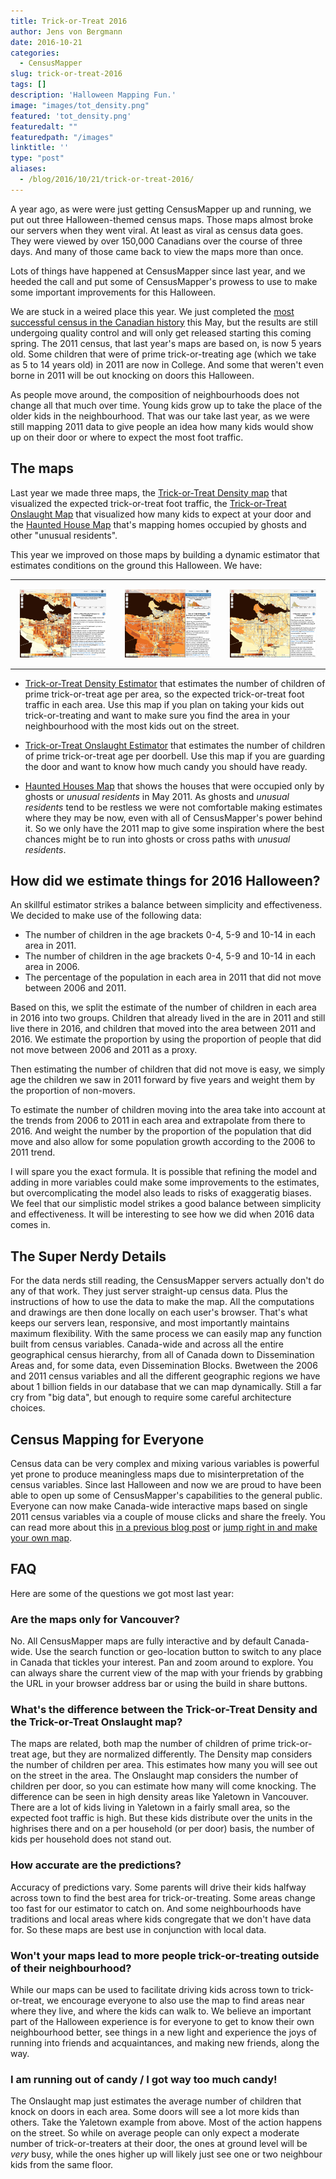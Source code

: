 ```yaml
---
title: Trick-or-Treat 2016
author: Jens von Bergmann
date: 2016-10-21
categories:
  - CensusMapper
slug: trick-or-treat-2016
tags: []
description: 'Halloween Mapping Fun.'
image: "images/tot_density.png"
featured: 'tot_density.png'
featuredalt: ""
featuredpath: "/images"
linktitle: ''
type: "post"
aliases:
  - /blog/2016/10/21/trick-or-treat-2016/
---
```




A year ago, as were were just getting CensusMapper up and running, we put out three Halloween-themed census maps. Those
maps almost broke our servers when they went viral. At least as viral as census data goes. They were viewed by over
150,000 Canadians over the course of three days. And many of those came back to view the maps more than once.

Lots of things have happened at CensusMapper since last year, and we heeded the call and put some of CensusMapper's prowess
to use to make some important improvements for this Halloween.

<!-- more -->
We are stuck in a weired place this year. We just completed the
[most successful census in the Canadian history](https://twitter.com/NavdeepSBains/status/770281404848566273) this May,
but the results are still undergoing quality control and will only get released starting this coming spring. The 2011
census, that last year's maps are based on, is now 5 years old. Some children that were of prime trick-or-treating age
(which we take as 5 to 14 years old) in 2011 are now in College. And some that weren't even borne in 2011 will be out
knocking on doors this Halloween.

As people move around, the composition of neighbourhoods does not change all that much over time. Young kids grow up to take
the place of the older kids in the neighbourhood. That was our take last year, as we were still mapping 2011 data to
give people an idea how many kids would show up on their door or where to expect the most foot traffic.

## The maps
Last year we made three maps, the
[Trick-or-Treat Density map](https://censusmapper.ca/maps/137) that visualized the expected trick-or-treat foot traffic,
the [Trick-or-Treat Onslaught Map](https://censusmapper.ca/maps/136) that visualized how many kids to expect at your
door and the [Haunted House Map](https://censusmapper.ca/maps/138)
that's mapping homes occupied by ghosts and other "unusual residents".

This year we improved on those maps by building a dynamic estimator that estimates conditions on the ground this Halloween. We
have:

<table>
<tr>
<td style="width:25%;padding:3%">
<a href="https://censusmapper.ca/maps/529" target="_blank"><img  src="images/tot_density.png" style="width:100%"></a>
</td>
<td style="width:25%;padding:3%">
<a href="https://censusmapper.ca/maps/528" target="_blank"><img  src="images/tot_onslaught.png" style="width:100%"></a>
</td>
<td style="width:25%;padding:3%">
<a href="https://censusmapper.ca/maps/138" target="_blank"><img  src="images/tot_haunted_houses.png" style="width:100%"></a>
</td>
<tr> 
</table>

* <a class='btn btn-success' href="https://censusmapper.ca/maps/529" target="_blank">Trick-or-Treat Density Estimator</a>
that estimates the number of children of prime trick-or-treat age per area, so the expected trick-or-treat foot traffic
in each area. Use this map if you plan on taking your kids out trick-or-treating and want to make sure you find the area
in your neighbourhood with the most kids out on the street.

* <a class='btn btn-success' href="https://censusmapper.ca/maps/528" target="_blank">Trick-or-Treat Onslaught Estimator</a>
that estimates the number of children of prime trick-or-treat age per doorbell. Use this map if you are guarding the door
and want to know how much candy you should have ready.

* <a class='btn btn-success' href="https://censusmapper.ca/maps/528" target="_blank">Haunted Houses Map</a> that shows
the houses that were occupied only by ghosts or *unusual residents* in May 2011. As ghosts and *unusual residents* tend
to be restless we were not comfortable making estimates where they may be now,
even with all of CensusMapper's power behind it. So we only have the 2011 map to give some inspiration where the best
chances might be to run into ghosts or cross paths with *unusual residents*.


## How did we estimate things for 2016 Halloween?
An skillful estimator strikes a balance between simplicity and effectiveness. We decided to make use of the
following data:

* The number of children in the age brackets 0-4, 5-9 and 10-14 in each area in 2011.
* The number of children in the age brackets 0-4, 5-9 and 10-14 in each area in 2006.
* The percentage of the population in each area in 2011 that did not move between 2006 and 2011.
 
Based on this, we split the estimate of the number of children in each area in 2016 into two groups. Children that
already lived in the are in 2011 and still live there in 2016, and children that moved into the area between 2011 and 2016.
We estimate the proportion by using the proportion of people that did not move between 2006 and 2011 as a proxy.

Then estimating the number of children that did not move is easy, we simply age the children we saw in 2011 forward by
five years and weight them by the proportion of non-movers.

To estimate the number of children moving into the area take into account at the trends from 2006 to 2011 in each area
and extrapolate from there to 2016. And weight the number by the proportion of the population that did move and also
allow for some population growth according to the 2006 to 2011 trend.
 
I will spare you the exact formula. It is possible that refining the model and adding in more variables could make some
improvements to the estimates, but overcomplicating the model also leads to risks of exaggeratig biases. We feel that
our simplistic model strikes a good balance between simplicity and effectiveness. It will be interesting to see how we
did when 2016 data comes in.

## The Super Nerdy Details
For the data nerds still reading, the CensusMapper servers actually don't do any of that work. They just server straight-up
census data. Plus the instructions of how to use the data to make the map. All the computations and drawings are then
done locally on each user's browser. That's what keeps our servers
lean, responsive, and most importantly maintains maximum flexibility. With the same process we can easily map any function
built from census variables. Canada-wide and across all the entire geographical census hierarchy, from all of Canada down
to Dissemination Areas and, for some data, even Dissemination Blocks. Bwetween the 2006 and 2011 census
variables and all the different geographic regions we have about 1 billion fields in our database that we can map
dynamically. Still a far cry from "big data", but enough to require some careful architecture choices.
 
## Census Mapping for Everyone 
Census data can be very complex and mixing various variables is powerful yet prone to produce meaningless maps due to
misinterpretation of the census variables. Since last Halloween and now we are proud to have been able to open up some
of CensusMapper's capabilities to the general public. Everyone can now make Canada-wide interactive maps based on single
2011 census variables via a couple of mouse clicks and share the freely. You can read more about this
[in a previous blog post](http://doodles.mountainmath.ca/blog/2016/05/04/census-mapping-for-everyone/) or
[jump right in and make your own map](https://censusmapper.ca/maps/new).

## FAQ
Here are some of the questions we got most last year:

### Are the maps only for Vancouver?
No. All CensusMapper maps are fully interactive and by default Canada-wide. Use the search function or geo-location
button to switch to any place in Canada that tickles your interest. Pan and zoom around to explore. You can always share
the current view of the map with your friends by grabbing the URL in your browser address bar or using the build in share buttons. 
 
### What's the difference between the Trick-or-Treat Density and the Trick-or-Treat Onslaught map?
The maps are related, both map the number of children of prime trick-or-treat age, but they are normalized differently.
The Density map considers the number of children per area. This estimates how many you will see out on the street in the area.
The Onslaught map considers the number of children per door, so you can estimate how many will come knocking.
The difference can be seen in high density areas like Yaletown in Vancouver. There are a lot of kids living in Yaletown
in a fairly small area, so the expected foot traffic is high. But these kids distribute over the units in the highrises
there and on a per household (or per door) basis, the number of kids per household does not stand out. 

### How accurate are the predictions?
Accuracy of predictions vary. Some parents will drive their kids halfway across town to find the best area for
trick-or-treating. Some areas change too fast for our estimator to catch on. And some neighbourhoods have traditions and
local areas where kids congregate that we don't have data for. So these maps are best use in conjunction with local data.

### Won't your maps lead to more people trick-or-treating outside of their neighbourhood?
While our maps can be used to facilitate driving kids across town to trick-or-treat, we encourage everyone to also
use the map to find areas near
where they live, and where the kids can walk to. We believe an important part of the Halloween experience is for everyone
to get to know their own neighbourhood better, see things in a new light and experience the
joys of running into friends and acquaintances, and making new friends, along the way. 

### I am running out of candy / I got way too much candy!
The Onslaught map just estimates the average number of children that knock on doors in each area. Some doors will see a
lot more kids than others. Take the Yaletown example from above. Most
of the action happens on the street. So while on average people can only expect a moderate number of trick-or-treaters
at their door, the ones at ground level will be *very* busy, while the ones higher up will likely just see one or two
neighbour kids from the same floor.
